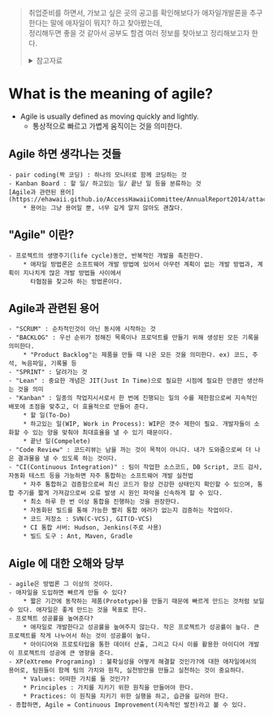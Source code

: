  > 취업준비를 하면서, 가보고 싶은 곳의 공고를 확인해보다가 애자일개발론을 추구한다는 말에 애자일이 뭐지? 하고 찾아봤는데, </br>
 정리해두면 좋을 것 같아서 공부도 할겸 여러 정보를 찾아보고 정리해보고자 한다. </br>
	 <details>
		<summary> 참고자료 </summary>
		<div markdown="1">
		- [KOCW](http://www.kocw.net/home) 한세대학교 김유석 교수님의 [애자일개발론](http://www.kocw.net/home/cview.do?mty=p&kemId=1314883) 참고 </br>
		- [KOCW](http://www.kocw.net/home) 얀양대학교 장진욱 교수님의 [소프트웨어 개발 프로세스](http://www.kocw.net/home/search/kemView.do?kemId=1330838&ar=relateCourse) 참고 </br>
		- [KOCW](http://www.kocw.net/home) 동국대학교 최은만 교수님의 [소프트웨어공학 개론](http://www.kocw.net/home/search/kemView.do?kemId=1300178&ar=relateCourse) 참고 </br>
		- ikso2000님의 포스팅 [소프트웨어 개발론](https://ikso2000.tistory.com/53) 참고 </br>
		- ZDNetKorea 전규현님의 [소프트웨어 개발방법론의 함정](https://zdnet.co.kr/view/?no=20091129180815) 참고
		</div>
	</details>
	
# What is the meaning of agile?
 - Agile is usually defined as moving quickly and lightly.
 	* 통상적으로 빠르고 가볍게 움직이는 것을 의미한다.
	
## Agile 하면 생각나는 것들
	- pair coding(짝 코딩) : 하나의 모니터로 함께 코딩하는 것
	- Kanban Board : 할 일/ 하고있는 일/ 끝난 일 등을 분류하는 것
	[Agile과 관련된 용어](https://ehawaii.github.io/AccessHawaiiCommittee/AnnualReport2014/attachments/18884776/27099267.jpg)
		* 용어는 그냥 용어일 뿐, 너무 깊게 알지 않아도 괜찮다.
	
## "Agile" 이란?
	- 프로젝트의 생명주기(life cycle)동안, 반복적인 개발을 촉진한다.
		* 애자일 방법론은 소프트웨어 개발 방법에 있어서 아무런 계획이 없는 개발 방법과, 계획이 지나치게 많은 개발 방법들 사이에서
		  타협점을 찾고하 하는 방법론이다.

## Agile과 관련된 용어
	- "SCRUM" : 순차적인것이 아닌 동시에 시작하는 것
	- "BACKLOG" : 우선 순위가 정해진 목록이나 프로덕트를 만들기 위해 생성된 모든 기록을 의미한다. 
		* "Product Backlog"는 제품을 만들 때 나온 모든 것을 의미한다. ex) 코드, 주석, 녹음파일, 기록물 등
	- "SPRINT" : 달려가는 것
	- "Lean" : 중요한 개념은 JIT(Just In Time)으로 필요한 시점에 필요한 만큼만 생산하는 것을 의미
	- "Kanban" : 일종의 작업지시서로서 한 번에 진행되는 일의 수를 제한함으로써 지속적인 배포에 초점을 맞추고, 더 효율적으로 만들어 준다.
		* 할 일(To-Do)
		* 하고있는 일(WIP, Work in Process): WIP은 갯수 제한이 필요. 개발자들이 소화할 수 있는 양을 맞춰야 최대효율을 낼 수 있기 때문이다.
		* 끝난 일(Compelete)
	- "Code Review" : 코드리뷰는 남을 까는 것이 목적이 아니다. 내가 도와줌으로써 더 나은 결과물을 낼 수 있도록 하는 것이다.
	- "CI(Continuous Integration)" : 팀이 작업한 소스코드, DB Script, 코드 검사, 자동화 테스트 등을 가능하면 자주 통합하는 소프트웨어 개발 실천법
		* 자주 통합하고 검증함으로써 최신 코드가 항상 건강한 상태인지 확인할 수 있으며, 통합 주기를 짧게 가져감으로써 오류 발생 시 원인 파악을 신속하게 할 수 있다.
		* 최소 하루 한 번 이상 통합을 진행하는 것을 권장한다.
		* 자동화된 빌드를 통해 가능한 빨리 통합 에러가 없는지 검증하는 작업이다.
		* 코드 저장소 : SVN(C-VCS), GIT(D-VCS)
		* CI 통합 서버: Hudson, Jenkins(주로 사용)
		* 빌드 도구 : Ant, Maven, Gradle
		
## Aigle 에 대한 오해와 당부
	- agile은 방법론 그 이상의 것이다.
	- 애자일을 도입하면 빠르게 만들 수 있다? 
		* 짧은 기간에 동작하는 제품(Prototype)을 만들기 때문에 빠르게 만드는 것처럼 보일 수 있다. 애자일은 좋게 만드는 것을 목표로 한다.
	- 프로젝트 성공률을 높여준다?
		* 애자일로 개발한다고 성공률을 높여주지 않는다. 작은 프로젝트가 성공률이 높다. 큰 프로젝트를 작게 나누어서 하는 것이 성공률이 높다.
		* 아이디어와 프로토타입을 통한 데이터 산출, 그리고 다시 이를 활용한 아이디어 개발이 프로젝트의 성공에 큰 영향을 준다.
	- XP(eXtreme Programing) : 불확실성을 어떻게 해결할 것인가?에 대한 애자일에서의 용어로, 팀원들이 함께 팀의 가치와 원칙, 실천방안을 만들고 실천하는 것이 중요하다.
		* Values: 어떠한 가치를 둘 것인가?
		* Principles : 가치를 지키기 위한 원칙을 만들어야 한다.
		* Practices: 이 원칙을 지키기 위한 실행을 하고, 습관을 길러야 한다.
	- 종합하면, Agile = Continuous Improvement(지속적인 발전)라고 볼 수 있다.
